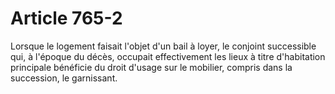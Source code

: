 # Article 765-2

Lorsque le logement faisait l'objet d'un bail à loyer, le conjoint successible qui, à l'époque du décès, occupait effectivement les lieux à titre d'habitation principale bénéficie du droit d'usage sur le mobilier, compris dans la succession, le garnissant.
